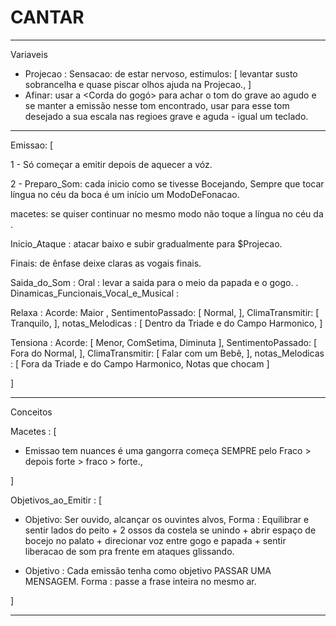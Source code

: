 # CANTAR

---

Variaveis
  - Projecao : Sensacao: de estar nervoso, estimulos: [ levantar susto sobrancelha e quase piscar olhos ajuda na Projecao., ]
  - Afinar: usar a <Corda do gogó> para achar o tom do grave ao agudo e se manter a emissão nesse tom encontrado, usar para esse tom desejado a sua escala nas regioes grave e aguda - igual um teclado.

---

Emissao: [

1 - Só começar a emitir depois de aquecer a vóz.

2 - Preparo_Som: cada inicio como se tivesse Bocejando, Sempre que tocar língua no céu da boca é um início um ModoDeFonacao.

macetes: se quiser continuar no mesmo modo não toque a língua no céu da .

  Inicio_Ataque : atacar baixo e subir gradualmente para $Projecao.

Finais: de ênfase deixe claras as vogais finais.

  Saida_do_Som : Oral : levar a saida para o meio da papada e o gogo.
  .
Dinamicas_Funcionais_Vocal_e_Musical :

  Relaxa :
    Acorde: Maior ,
    SentimentoPassado: [ Normal, ],
    ClimaTransmitir: [ Tranquilo, ],
    notas_Melodicas : [ Dentro da Triade e do Campo Harmonico, ]

  Tensiona :
    Acorde: [ Menor, ComSetima, Diminuta ],
    SentimentoPassado: [ Fora do Normal, ],
    ClimaTransmitir: [ Falar com um Bebê, ],
    notas_Melodicas : [ Fora da Triade e do Campo Harmonico, Notas que chocam ]

]

---


Conceitos

Macetes : [
- Emissao tem nuances é uma gangorra começa SEMPRE  pelo Fraco > depois forte > fraco > forte.,


]


Objetivos_ao_Emitir : [

- Objetivo: Ser ouvido, alcançar os ouvintes alvos,
 Forma : Equilibrar e sentir lados do peito + 2 ossos da costela se unindo + abrir espaço de bocejo no palato + direcionar voz entre gogo e papada + sentir liberacao de som pra frente em ataques glissando.


- Objetivo : Cada emissão tenha como objetivo PASSAR UMA MENSAGEM.
  Forma : passe a frase inteira no mesmo ar.


]

---

